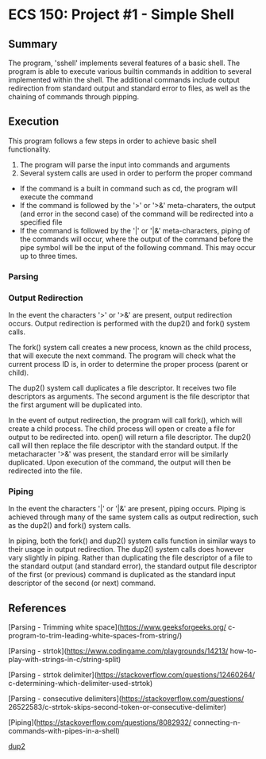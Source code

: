 # ECS 150: Project #1 - Simple Shell

## Summary

The program, 'sshell' implements several features of a basic shell. The  
program is able to execute various builtin commands in addition to several  
implemented within the shell. The additional commands include output  
redirection from standard output and standard error to files, as well as the  
chaining of commands through pipping.

## Execution

This program follows a few steps in order to achieve basic shell functionality.

1. The program will parse the input into commands and arguments
2. Several system calls are used in order to perform the proper command
  * If the command is a built in command such as cd, the program will execute 
  the command    
  * If the command is followed by the '>' or '>&' meta-charaters, the output 
  (and error in the second case) of the command will be redirected into a 
  specified file
  * If the command is followed by the '|' or '|&' meta-characters, piping of 
  the commands will occur, where the output of the command before the pipe 
  symbol will be the input of the following command. This may occur up to 
  three times.

### Parsing

### Output Redirection

In the event the characters '>' or '>&' are present, output redirection        
occurs. Output redirection is performed with the dup2() and fork() system 
calls.                                                                         

The fork() system call creates a new process, known as the child process, that 
will execute the next command. The program will check what the current process 
ID is, in order to determine the proper process (parent or child).

The dup2() system call duplicates a file descriptor. It receives two file 
descriptors as arguments. The second argument is the file descriptor that the 
first argument will be duplicated into.

In the event of output redirection, the program will call fork(), which will  
create a child process. The child process will open or create a file for  
output to be redirected into. open() will return a file descriptor. The dup2() 
call will then replace the file descriptor with the standard output. If the 
metacharacter '>&' was present, the standard error will be similarly 
duplicated. Upon execution of the command, the output will then be redirected 
into the file.

### Piping

In the event the characters '|' or '|&' are present, piping occurs. Piping is 
achieved through many of the same system calls as output redirection, such as 
the dup2() and fork() system calls.

In piping, both the fork() and dup2() system calls function in similar ways to 
their usage in output redirection. The dup2() system calls does however vary 
slightly in piping. Rather than duplicating the file descriptor of a file to 
the standard output (and standard error), the standard output file descriptor 
of the first (or previous) command is duplicated as the standard input 
descriptor of the second (or next) command.

## References
[Parsing - Trimming white space](https://www.geeksforgeeks.org/
c-program-to-trim-leading-white-spaces-from-string/)

[Parsing - strtok](https://www.codingame.com/playgrounds/14213/
how-to-play-with-strings-in-c/string-split)

[Parsing - strtok delimiter](https://stackoverflow.com/questions/12460264/
c-determining-which-delimiter-used-strtok)

[Parsing - consecutive delimiters](https://stackoverflow.com/questions/
26522583/c-strtok-skips-second-token-or-consecutive-delimiter)

[Piping](https://stackoverflow.com/questions/8082932/
connecting-n-commands-with-pipes-in-a-shell)

[dup2](http://www.cs.loyola.edu/~jglenn/702/S2005/Examples/dup2.html)

